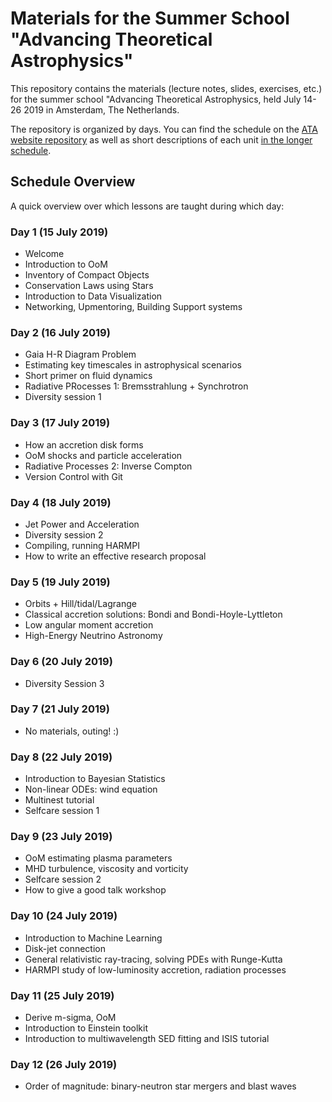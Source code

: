 # Materials for the Summer School "Advancing Theoretical Astrophysics"

This repository contains the materials (lecture notes, slides, exercises, etc.) for the summer school "Advancing Theoretical Astrophysics, held July 14-26 2019 in Amsterdam, The Netherlands.

The repository is organized by days. You can find the schedule on the [ATA website repository](https://github.com/collectiveastronomy/advancingtheoastro/blob/master/ATABlockSchedule.pdf) as well as short descriptions of each unit [in the longer schedule](https://github.com/collectiveastronomy/advancingtheoastro/blob/master/ata_curriculum.pdf).

## Schedule Overview

A quick overview over which lessons are taught during which day:

### Day 1 (15 July 2019)

* Welcome
* Introduction to OoM
* Inventory of Compact Objects
* Conservation Laws using Stars
* Introduction to Data Visualization
* Networking, Upmentoring, Building Support systems

### Day 2 (16 July 2019)
* Gaia H-R Diagram Problem
* Estimating key timescales in astrophysical scenarios
* Short primer on fluid dynamics
* Radiative PRocesses 1: Bremsstrahlung + Synchrotron
* Diversity session 1

### Day 3 (17 July 2019)
* How an accretion disk forms
* OoM shocks and particle acceleration
* Radiative Processes 2: Inverse Compton
* Version Control with Git

### Day 4 (18 July 2019)
* Jet Power and Acceleration
* Diversity session 2
* Compiling, running HARMPI
* How to write an effective research proposal

### Day 5 (19 July 2019)
* Orbits + Hill/tidal/Lagrange
* Classical accretion solutions: Bondi and Bondi-Hoyle-Lyttleton 
* Low angular moment accretion
* High-Energy Neutrino Astronomy

### Day 6 (20 July 2019)
* Diversity Session 3

### Day 7 (21 July 2019)
* No materials, outing! :) 

### Day 8 (22 July 2019)
* Introduction to Bayesian Statistics
* Non-linear ODEs: wind equation
* Multinest tutorial
* Selfcare session 1

### Day 9 (23 July 2019)
* OoM estimating plasma parameters
* MHD turbulence, viscosity and vorticity
* Selfcare session 2
* How to give a good talk workshop

### Day 10 (24 July 2019)
* Introduction to Machine Learning
* Disk-jet connection
* General relativistic ray-tracing, solving PDEs with Runge-Kutta
* HARMPI study of low-luminosity accretion, radiation processes

### Day 11 (25 July 2019)
* Derive m-sigma, OoM
* Introduction to Einstein toolkit
* Introduction to multiwavelength SED fitting and ISIS tutorial

### Day 12 (26 July 2019)
* Order of magnitude: binary-neutron star mergers and blast waves

